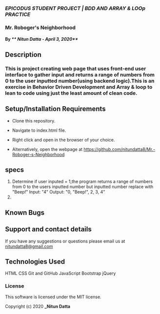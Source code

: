  ### _EPICODUS STUDENT PROJECT | BDD AND ARRAY & LOOp PRACTICE_
 ### Mr. Roboger's Neighborhood

#### By _** Nitun Datta - April 3, 2020**_

## Description

### This is project creating web page that uses front-end user interface to gather input and returns a range of numbers from 0 to the user inputted number(using backend logic).This is an exercise in Behavior Driven Development and Array & loop to lean to code using just the least amount of clean code.  

## Setup/Installation Requirements

* Clone this repository.
* Navigate to index.html file.
* Right click and open in the browser of your choice.

* Alternatively, open the webpage at https://github.com/nitundatta8/Mr.-Roboger-s-Neighborhood


## specs

1. Determine if user inputed = 1,the program returns a range of numbers from 0 to the users    inputted number but inputted number replace with "Beep!"
   Input: "4"
   Output: "0, "Beep!", 2, 3, 4"
2.    
## Known Bugs



## Support and contact details

If you have any suggestions or questions please email us at nitundatta8@gmail.com

## Technologies Used

HTML
CSS
Git and GitHub
JavaScript
Bootstrap
jQuery

### License

This software is licensed under the MIT license.

Copyright (c) 2020 **_Nitun Datta**